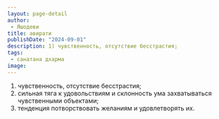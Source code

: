 ```yaml
---
layout: page-detail
author:
 - Яшодеви
title: авирати
publishDate: "2024-09-01"
description: 1) чувственность, отсутствие бесстрастия;
tags:
 - санатана дхарма
image: 
---
```


1) чувственность, отсутствие бесстрастия;
2) сильная тяга к удовольствиям и склонность ума захватываться чувственными объектами;
3) тенденция потворствовать желаниям и удовлетворять их.

